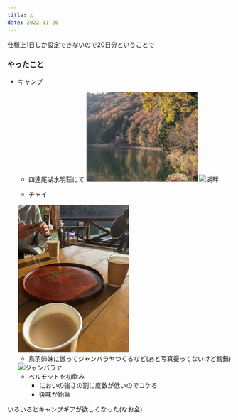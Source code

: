```yaml
---
title: △
date: 2022-11-20
---
```


仕様上1日しか設定できないので20日分ということで

### やったこと
+ キャンプ
  + 四連尾湖水明荘にて
  <img alt="湖畔" src="/public/images/2022/11/19-20/hiru1.jpg" width="250" /> <img alt="湖畔" src="/public/images/2022/11/19-20/hiru2.jpg" width="250" />

  + チャイ
  <img alt="チャイ" src="/public/images/2022/11/19-20/chai.jpg" width="250" />

  + 鳥羽姉妹に倣ってジャンバラヤつくるなど(あと写真撮ってないけど鱈鍋)
  <img alt="ジャンバラヤ" src="/public/imagess/2022/11/19-20/jambalaya.jpg" width="250" />

  + ベルモットを初飲み
    + においの強さの割に度数が低いのでコケる
    + 後味が鉛筆

いろいろとキャンプギアが欲しくなった(なお金)
